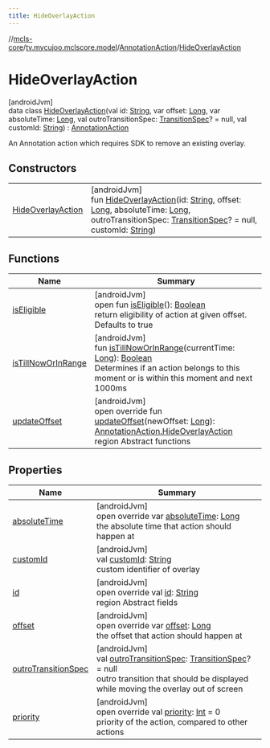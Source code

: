 ```yaml
---
title: HideOverlayAction
---
```

//[mcls-core](../../../../index.html)/[tv.mycujoo.mclscore.model](../../index.html)/[AnnotationAction](../index.html)/[HideOverlayAction](index.html)



# HideOverlayAction



[androidJvm]\
data class [HideOverlayAction](index.html)(val id: [String](https://kotlinlang.org/api/latest/jvm/stdlib/kotlin/-string/index.html), var offset: [Long](https://kotlinlang.org/api/latest/jvm/stdlib/kotlin/-long/index.html), var absoluteTime: [Long](https://kotlinlang.org/api/latest/jvm/stdlib/kotlin/-long/index.html), val outroTransitionSpec: [TransitionSpec](../../-transition-spec/index.html)? = null, val customId: [String](https://kotlinlang.org/api/latest/jvm/stdlib/kotlin/-string/index.html)) : [AnnotationAction](../index.html)

An Annotation action which requires SDK to remove an existing overlay.



## Constructors


| | |
|---|---|
| [HideOverlayAction](-hide-overlay-action.html) | [androidJvm]<br>fun [HideOverlayAction](-hide-overlay-action.html)(id: [String](https://kotlinlang.org/api/latest/jvm/stdlib/kotlin/-string/index.html), offset: [Long](https://kotlinlang.org/api/latest/jvm/stdlib/kotlin/-long/index.html), absoluteTime: [Long](https://kotlinlang.org/api/latest/jvm/stdlib/kotlin/-long/index.html), outroTransitionSpec: [TransitionSpec](../../-transition-spec/index.html)? = null, customId: [String](https://kotlinlang.org/api/latest/jvm/stdlib/kotlin/-string/index.html)) |


## Functions


| Name | Summary |
|---|---|
| [isEligible](../is-eligible.html) | [androidJvm]<br>open fun [isEligible](../is-eligible.html)(): [Boolean](https://kotlinlang.org/api/latest/jvm/stdlib/kotlin/-boolean/index.html)<br>return eligibility of action at given offset. Defaults to true |
| [isTillNowOrInRange](../is-till-now-or-in-range.html) | [androidJvm]<br>fun [isTillNowOrInRange](../is-till-now-or-in-range.html)(currentTime: [Long](https://kotlinlang.org/api/latest/jvm/stdlib/kotlin/-long/index.html)): [Boolean](https://kotlinlang.org/api/latest/jvm/stdlib/kotlin/-boolean/index.html)<br>Determines if an action belongs to this moment or is within this moment and next 1000ms |
| [updateOffset](update-offset.html) | [androidJvm]<br>open override fun [updateOffset](update-offset.html)(newOffset: [Long](https://kotlinlang.org/api/latest/jvm/stdlib/kotlin/-long/index.html)): [AnnotationAction.HideOverlayAction](index.html)<br>region Abstract functions |


## Properties


| Name | Summary |
|---|---|
| [absoluteTime](absolute-time.html) | [androidJvm]<br>open override var [absoluteTime](absolute-time.html): [Long](https://kotlinlang.org/api/latest/jvm/stdlib/kotlin/-long/index.html)<br>the absolute time that action should happen at |
| [customId](custom-id.html) | [androidJvm]<br>val [customId](custom-id.html): [String](https://kotlinlang.org/api/latest/jvm/stdlib/kotlin/-string/index.html)<br>custom identifier of overlay |
| [id](id.html) | [androidJvm]<br>open override val [id](id.html): [String](https://kotlinlang.org/api/latest/jvm/stdlib/kotlin/-string/index.html)<br>region Abstract fields |
| [offset](offset.html) | [androidJvm]<br>open override var [offset](offset.html): [Long](https://kotlinlang.org/api/latest/jvm/stdlib/kotlin/-long/index.html)<br>the offset that action should happen at |
| [outroTransitionSpec](outro-transition-spec.html) | [androidJvm]<br>val [outroTransitionSpec](outro-transition-spec.html): [TransitionSpec](../../-transition-spec/index.html)? = null<br>outro transition that should be displayed while moving the overlay out of screen |
| [priority](priority.html) | [androidJvm]<br>open override val [priority](priority.html): [Int](https://kotlinlang.org/api/latest/jvm/stdlib/kotlin/-int/index.html) = 0<br>priority of the action, compared to other actions |


